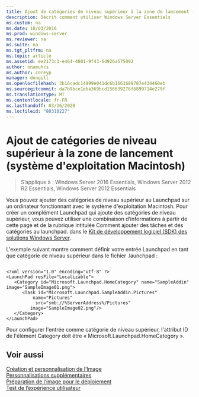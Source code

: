 ```yaml
---
title: Ajout de catégories de niveau supérieur à la zone de lancement (système d'exploitation Macintosh)
description: Décrit comment utiliser Windows Server Essentials
ms.custom: na
ms.date: 10/03/2016
ms.prod: windows-server
ms.reviewer: na
ms.suite: na
ms.tgt_pltfrm: na
ms.topic: article
ms.assetid: ee2173c3-e464-4001-9f43-6d926a575092
author: nnamuhcs
ms.author: coreyp
manager: dongill
ms.openlocfilehash: 3b16cadc14999e041dc6b1661689787e434460eb
ms.sourcegitcommit: da7b9bce1eba369bcd156639276f6899714e279f
ms.translationtype: MT
ms.contentlocale: fr-FR
ms.lasthandoff: 03/26/2020
ms.locfileid: "80310227"
---
```

# <a name="add-top-level-categories-to-the-launchpad-macintosh-operating-system"></a>Ajout de catégories de niveau supérieur à la zone de lancement (système d'exploitation Macintosh)

>S’applique à : Windows Server 2016 Essentials, Windows Server 2012 R2 Essentials, Windows Server 2012 Essentials

Vous pouvez ajouter des catégories de niveau supérieur au Launchpad sur un ordinateur fonctionnant avec le système d'exploitation Macintosh. Pour créer un complément Launchpad qui ajoute des catégories de niveau supérieur, vous pouvez utiliser une combinaison d’informations à partir de cette page et de la rubrique intitulée Comment ajouter des tâches et des catégories au launchpad. dans le [Kit de développement logiciel (SDK) des solutions Windows Server](https://go.microsoft.com/fwlink/?LinkID=248648).  
  
 L'exemple suivant montre comment définir votre entrée Launchpad en tant que catégorie de niveau supérieur dans le fichier .launchpad :  
  
```  
  
<?xml version="1.0" encoding="utf-8" ?>  
<LaunchPad resFile="Localizable">  
   <Category id="Microsoft.Launchpad.HomeCategory" name="SampleAddin"  image="SampleImage01.png">  
      <Task id="Microsoft.Launchpad.SampleAddin.Pictures"   
          name="Pictures"       
           src="smb://%ServerAddress%/Pictures"   
         image="SampleImage02.png"/>  
   </Category>  
</LaunchPad>  
```  
  
 Pour configurer l'entrée comme catégorie de niveau supérieur, l'attribut ID de l'élément Category doit être « Microsoft.Launchpad.HomeCategory ».  
  
## <a name="see-also"></a>Voir aussi  
 [Création et personnalisation de l’Image](Creating-and-Customizing-the-Image.md)   
 [Personnalisations supplémentaires](Additional-Customizations.md)   
 [Préparation de l’image pour le déploiement](Preparing-the-Image-for-Deployment.md)   
 [Test de l’expérience utilisateur](Testing-the-Customer-Experience.md)